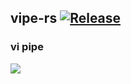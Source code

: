 ## vipe-rs [![Release](https://github.com/RandyMcMillan/vipe-rs/actions/workflows/release.yml/badge.svg)](https://github.com/RandyMcMillan/vipe-rs/actions/workflows/release.yml)

### vi pipe

![](https://github.com/user-attachments/assets/9af99fe2-4cdc-4f30-810c-1df41f121a68)

